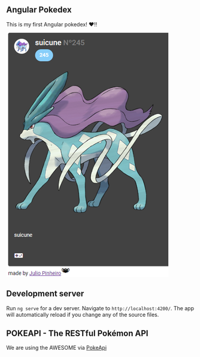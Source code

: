 
## Angular Pokedex

This is my first Angular pokedex! ❤‼

<img src="https://github.com/juliorenanp/pokedex/blob/main/IMG/cap.png" />


## Development server
Run `ng serve` for a dev server. Navigate to `http://localhost:4200/`. The app will automatically reload if you change any of the source files.

## POKEAPI - The RESTful Pokémon API
We are using the AWESOME via [PokeApi](https://pokeapi.co/)
